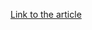 [Link to the article](https://blog.netlab.360.com/iot_reaper-a-rappid-spreading-new-iot-botnet-en/)
